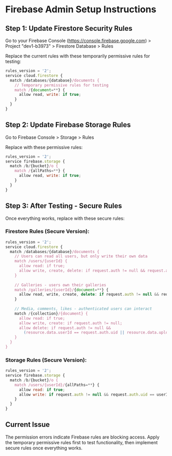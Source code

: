 # Firebase Admin Setup Instructions

## Step 1: Update Firestore Security Rules

Go to your Firebase Console (https://console.firebase.google.com) > Project "dev1-b3973" > Firestore Database > Rules

Replace the current rules with these temporarily permissive rules for testing:

```javascript
rules_version = '2';
service cloud.firestore {
  match /databases/{database}/documents {
    // Temporary permissive rules for testing
    match /{document=**} {
      allow read, write: if true;
    }
  }
}
```

## Step 2: Update Firebase Storage Rules

Go to Firebase Console > Storage > Rules

Replace with these permissive rules:

```javascript
rules_version = '2';
service firebase.storage {
  match /b/{bucket}/o {
    match /{allPaths=**} {
      allow read, write: if true;
    }
  }
}
```

## Step 3: After Testing - Secure Rules

Once everything works, replace with these secure rules:

### Firestore Rules (Secure Version):
```javascript
rules_version = '2';
service cloud.firestore {
  match /databases/{database}/documents {
    // Users can read all users, but only write their own data
    match /users/{userId} {
      allow read: if true;
      allow write, create, delete: if request.auth != null && request.auth.uid == userId;
    }
    
    // Galleries - users own their galleries
    match /galleries/{userId}/{document=**} {
      allow read, write, create, delete: if request.auth != null && request.auth.uid == userId;
    }
    
    // Media, comments, likes - authenticated users can interact
    match /{collection}/{document} {
      allow read: if true;
      allow write, create: if request.auth != null;
      allow delete: if request.auth != null && 
        (resource.data.userId == request.auth.uid || resource.data.uploadedBy == request.auth.uid);
    }
  }
}
```

### Storage Rules (Secure Version):
```javascript
rules_version = '2';
service firebase.storage {
  match /b/{bucket}/o {
    match /users/{userId}/{allPaths=**} {
      allow read: if true;
      allow write: if request.auth != null && request.auth.uid == userId;
    }
  }
}
```

## Current Issue
The permission errors indicate Firebase rules are blocking access. Apply the temporary permissive rules first to test functionality, then implement secure rules once everything works.